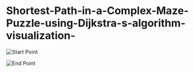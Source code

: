 # Shortest-Path-in-a-Complex-Maze-Puzzle-using-Dijkstra-s-algorithm-visualization-


![Start Point](https://github.com/saptrshighosh/Shortest-Path-in-a-Complex-Maze-Puzzle-using-Dijkstra-s-algorithm-visualization-/assets/82289368/6a091c0d-183d-483c-983f-be41d3c7c0e9)



![End Point](https://github.com/saptrshighosh/Shortest-Path-in-a-Complex-Maze-Puzzle-using-Dijkstra-s-algorithm-visualization-/assets/82289368/ca31c5cc-b74a-40ce-b952-1492a05ced03)
